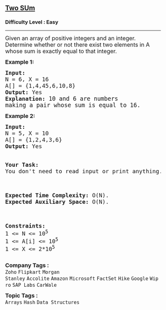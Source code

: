 <h2><a href="https://practice.geeksforgeeks.org/batch/Amazon-Test-Series/track/amazon-hashing/problem/key-pair1554">Two SUm</a></h2><h3>Difficulty Level : Easy</h3><hr><div class="problems_problem_content__Xm_eO"><p><span style="font-size: 18px;">Given an array of positive integers and an integer. Determine whether or not there exist two elements in A whose sum is exactly equal to that integer.</span></p>
<p><span style="font-size: 18px;"><strong>Example 1:</strong></span></p>
<pre><span style="font-size: 18px;"><strong>Input:
</strong>N = 6, X = 16
A[] = {1,4,45,6,10,8}
<strong>Output: </strong>Yes<strong>
Explanation: </strong></span><span style="font-size: 14pt;">10 and 6 are numbers
making a pair whose sum is equal to 16.</span></pre>
<p><span style="font-size: 18px;"><strong>Example 2:</strong></span></p>
<pre><span style="font-size: 18px;"><strong>Input:
</strong>N = 5, X = 10
A[] = {1,2,4,3,6}
<strong>Output: </strong>Yes

<p><span style="font-size: 18px;"><strong>Your Task:</strong><br>You don't need to read input or print anything. Your task is to complete the boolean function <strong>keypair()</strong> which takes the array A[], the size of the array (N) and another number (X) as inputs and returns true if there exists a pair in A[] that sums up to X and returns false otherwise. (THe driver code will print "Yes" if the returned values is true, otherwise "No")&nbsp;</span></p>
<p><span style="font-size: 18px;"><strong>Expected Time Complexity:</strong> O(N).<br><strong>Expected Auxiliary Space:</strong> O(N).</span></p>
<p><span style="font-size: 18px;"><strong>Constraints:</strong><br>1 &lt;= N &lt;= 10<sup>5</sup><br>1 &lt;= A[i] &lt;= 10<sup>5</sup><br>1 &lt;= X &lt;= 2*10<sup>5</sup><br></span></p></div><p><span style=font-size:18px><strong>Company Tags : </strong><br><code>Zoho</code>&nbsp;<code>Flipkart</code>&nbsp;<code>Morgan Stanley</code>&nbsp;<code>Accolite</code>&nbsp;<code>Amazon</code>&nbsp;<code>Microsoft</code>&nbsp;<code>FactSet</code>&nbsp;<code>Hike</code>&nbsp;<code>Google</code>&nbsp;<code>Wipro</code>&nbsp;<code>SAP Labs</code>&nbsp;<code>CarWale</code>&nbsp;<br><p><span style=font-size:18px><strong>Topic Tags : </strong><br><code>Arrays</code>&nbsp;<code>Hash</code>&nbsp;<code>Data Structures</code>&nbsp;
